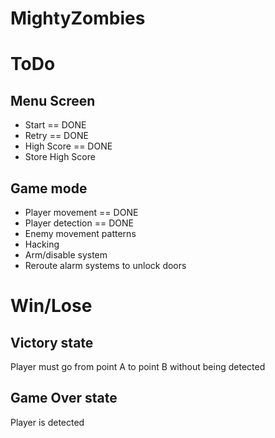 # MightyZombies

# ToDo

## Menu Screen
- Start == DONE
- Retry == DONE
- High Score == DONE
- Store High Score

## Game mode
- Player movement == DONE
- Player detection == DONE
- Enemy movement patterns
- Hacking 
- Arm/disable system 
- Reroute alarm systems to unlock doors 

# Win/Lose
## Victory state
Player must go from point A to point B without being detected
## Game Over state
Player is detected
